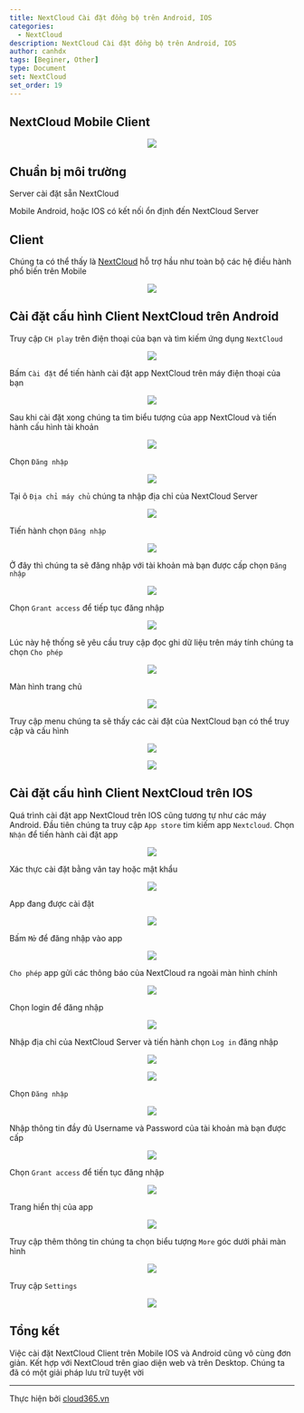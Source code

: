 ```yaml
---
title: NextCloud Cài đặt đồng bộ trên Android, IOS
categories:
  - NextCloud
description: NextCloud Cài đặt đồng bộ trên Android, IOS
author: canhdx
tags: [Beginer, Other]
type: Document
set: NextCloud
set_order: 19
---
```



## NextCloud Mobile Client

<p align="center">
<img src="/images/img-nextcloud/nextcloud-007.png">
</p>

## Chuẩn bị môi trường

Server cài đặt sẵn NextCloud

Mobile Android, hoặc IOS có kết nối ổn định đến NextCloud Server

## Client

Chúng ta có thể thấy là <a href="https://nextcloud.com/install/#install-clients" target="_blank">NextCloud</a> hỗ trợ hầu như toàn bộ các hệ điều hành phổ biến trên Mobile

<p align="center">
<img src="/images/img-nextcloud/nextcloud-035.png">
</p>

## Cài đặt cấu hình Client NextCloud trên Android

Truy cập `CH play` trên điện thoại của bạn và tìm kiếm ứng dụng `NextCloud`
<p align="center">
<img src="/images/img-nextcloud/nextcloud-036.jpg">
</p>

Bấm `Cài đặt` để tiến hành cài đặt app NextCloud trên máy điện thoại của bạn
<p align="center">
<img src="/images/img-nextcloud/nextcloud-037.jpg">
</p>

Sau khi cài đặt xong chúng ta tìm biểu tượng của app NextCloud và tiến hành cấu hình tài khoản
<p align="center">
<img src="/images/img-nextcloud/nextcloud-038.jpg">
</p>

Chọn `Đăng nhập`
<p align="center">
<img src="/images/img-nextcloud/nextcloud-039.jpg">
</p>

Tại ô `Địa chỉ máy chủ` chúng ta nhập địa chỉ của NextCloud Server 
<p align="center">
<img src="/images/img-nextcloud/nextcloud-040.jpg">
</p>

Tiến hành chọn `Đăng nhập`
<p align="center">
<img src="/images/img-nextcloud/nextcloud-041.jpg">
</p>

Ở đây thì chúng ta sẽ đăng nhập với tài khoản mà bạn được cấp chọn `Đăng nhập`
<p align="center">
<img src="/images/img-nextcloud/nextcloud-042.jpg">
</p>

Chọn `Grant access` để tiếp tục đăng nhập
<p align="center">
<img src="/images/img-nextcloud/nextcloud-043.jpg">
</p>

Lúc này hệ thống sẽ yêu cầu truy cập đọc ghi dữ liệu trên máy tính chúng ta chọn `Cho phép`
<p align="center">
<img src="/images/img-nextcloud/nextcloud-044.jpg">
</p>

Màn hình trang chủ
<p align="center">
<img src="/images/img-nextcloud/nextcloud-045.jpg">
</p>

Truy cập menu chúng ta sẽ thấy các cài đặt của NextCloud bạn có thể truy cập và cấu hình
<p align="center">
<img src="/images/img-nextcloud/nextcloud-046.jpg">
</p>

<p align="center">
<img src="/images/img-nextcloud/nextcloud-047.jpg">
</p>

## Cài đặt cấu hình Client NextCloud trên IOS
Quá trình cài đặt app NextCloud trên IOS cũng tương tự như các máy Android. Đầu tiên chúng ta truy cập `App store` tim kiếm app `Nextcloud`. Chọn `Nhận` để tiến hành cài đặt app
<p align="center">
<img src="/images/img-nextcloud/nextcloud-048.jpg">
</p>

Xác thực cài đặt bằng vân tay hoặc mật khẩu
<p align="center">
<img src="/images/img-nextcloud/nextcloud-049.jpg">
</p>

App đang được cài đặt
<p align="center">
<img src="/images/img-nextcloud/nextcloud-050.jpg">
</p>

Bấm `Mở` để đăng nhập vào app
<p align="center">
<img src="/images/img-nextcloud/nextcloud-051.jpg">
</p>

`Cho phép` app gửi các thông báo của NextCloud ra ngoài màn hình chính 
<p align="center">
<img src="/images/img-nextcloud/nextcloud-052.jpg">
</p>

Chọn login để đăng nhập
<p align="center">
<img src="/images/img-nextcloud/nextcloud-053.jpg">
</p>

Nhập địa chỉ của NextCloud Server và tiến hành chọn `Log in` đăng nhập
<p align="center">
<img src="/images/img-nextcloud/nextcloud-055.jpg">
</p>

<p align="center">
<img src="/images/img-nextcloud/nextcloud-056.jpg">
</p>

Chọn `Đăng nhập`
<p align="center">
<img src="/images/img-nextcloud/nextcloud-057.jpg">
</p>

Nhập thông tin đầy đủ Username và Password của tài khoản mà bạn được cấp
<p align="center">
<img src="/images/img-nextcloud/nextcloud-058.jpg">
</p>

Chọn `Grant access` để tiến tục đăng nhập
<p align="center">
<img src="/images/img-nextcloud/nextcloud-059.jpg">
</p>

Trang hiển thị của app 
<p align="center">
<img src="/images/img-nextcloud/nextcloud-060.jpg">
</p>

Truy cập thêm thông tin chúng ta chọn biểu tượng `More` góc dưới phải màn hình
<p align="center">
<img src="/images/img-nextcloud/nextcloud-061.jpg">
</p>

Truy cập `Settings`
<p align="center">
<img src="/images/img-nextcloud/nextcloud-062.jpg">
</p>

## Tổng kết 

Việc cài đặt NextCloud Client trên Mobile IOS và Android cũng vô cùng đơn giản. Kết hợp với NextCloud trên giao diện web và trên Desktop. Chúng ta đã có một giải pháp lưu trữ tuyệt vời

---

Thực hiện bởi <a href="https://cloud365.vn/" target="_blank">cloud365.vn</a>
